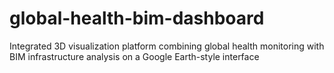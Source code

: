# global-health-bim-dashboard
Integrated 3D visualization platform combining global health monitoring with BIM infrastructure analysis on a Google Earth-style interface
